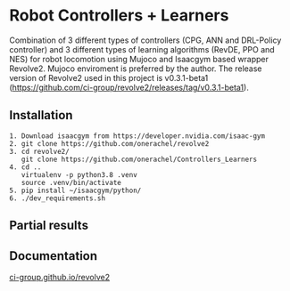 # Robot Controllers + Learners 

Combination of 3 different types of controllers (CPG, ANN and DRL-Policy controller) and 3 different types of learning algorithms (RevDE, PPO and NES) for robot locomotion using Mujoco and Isaacgym based wrapper Revolve2. Mujoco enviroment is preferred by the author. The release version of Revolve2 used in this project is v0.3.1-beta1 (https://github.com/ci-group/revolve2/releases/tag/v0.3.1-beta1).

## Installation 
``` 
1. Download isaacgym from https://developer.nvidia.com/isaac-gym
2. git clone https://github.com/onerachel/revolve2
3. cd revolve2/
   git clone https://github.com/onerachel/Controllers_Learners
4. cd ..
   virtualenv -p python3.8 .venv
   source .venv/bin/activate
5. pip install ~/isaacgym/python/
6. ./dev_requirements.sh
``` 
## Partial results


## Documentation 

[ci-group.github.io/revolve2](https://ci-group.github.io/revolve2/) 
